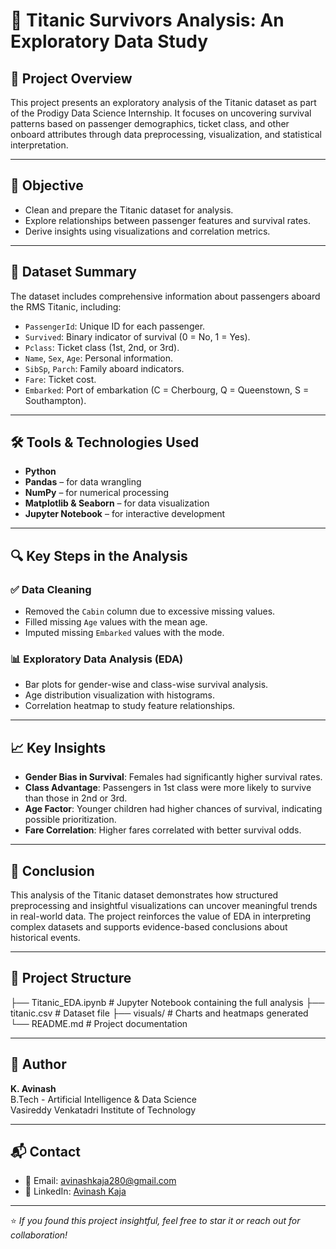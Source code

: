 # 🚢 Titanic Survivors Analysis: An Exploratory Data Study

## 📌 Project Overview
This project presents an exploratory analysis of the Titanic dataset as part of the Prodigy Data Science Internship. It focuses on uncovering survival patterns based on passenger demographics, ticket class, and other onboard attributes through data preprocessing, visualization, and statistical interpretation.

---

## 🧠 Objective
- Clean and prepare the Titanic dataset for analysis.
- Explore relationships between passenger features and survival rates.
- Derive insights using visualizations and correlation metrics.

---

## 📂 Dataset Summary
The dataset includes comprehensive information about passengers aboard the RMS Titanic, including:
- `PassengerId`: Unique ID for each passenger.
- `Survived`: Binary indicator of survival (0 = No, 1 = Yes).
- `Pclass`: Ticket class (1st, 2nd, or 3rd).
- `Name`, `Sex`, `Age`: Personal information.
- `SibSp`, `Parch`: Family aboard indicators.
- `Fare`: Ticket cost.
- `Embarked`: Port of embarkation (C = Cherbourg, Q = Queenstown, S = Southampton).

---

## 🛠️ Tools & Technologies Used
- **Python**  
- **Pandas** – for data wrangling  
- **NumPy** – for numerical processing  
- **Matplotlib & Seaborn** – for data visualization  
- **Jupyter Notebook** – for interactive development  

---

## 🔍 Key Steps in the Analysis

### ✅ Data Cleaning
- Removed the `Cabin` column due to excessive missing values.
- Filled missing `Age` values with the mean age.
- Imputed missing `Embarked` values with the mode.

### 📊 Exploratory Data Analysis (EDA)
- Bar plots for gender-wise and class-wise survival analysis.
- Age distribution visualization with histograms.
- Correlation heatmap to study feature relationships.

---

## 📈 Key Insights
- **Gender Bias in Survival**: Females had significantly higher survival rates.
- **Class Advantage**: Passengers in 1st class were more likely to survive than those in 2nd or 3rd.
- **Age Factor**: Younger children had higher chances of survival, indicating possible prioritization.
- **Fare Correlation**: Higher fares correlated with better survival odds.

---

## 🎯 Conclusion
This analysis of the Titanic dataset demonstrates how structured preprocessing and insightful visualizations can uncover meaningful trends in real-world data. The project reinforces the value of EDA in interpreting complex datasets and supports evidence-based conclusions about historical events.

---

## 📁 Project Structure
├── Titanic_EDA.ipynb # Jupyter Notebook containing the full analysis
├── titanic.csv # Dataset file
├── visuals/ # Charts and heatmaps generated
└── README.md # Project documentation

---

## 👤 Author
**K. Avinash**  
B.Tech - Artificial Intelligence & Data Science  
Vasireddy Venkatadri Institute of Technology  

---

## 📬 Contact
- 📧 Email: avinashkaja280@gmail.com  
- 💼 LinkedIn: [Avinash Kaja](https://www.linkedin.com/in/avinash-kaja)  

---

⭐ *If you found this project insightful, feel free to star it or reach out for collaboration!*
